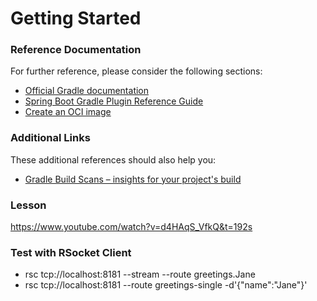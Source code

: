 # Getting Started

### Reference Documentation
For further reference, please consider the following sections:

* [Official Gradle documentation](https://docs.gradle.org)
* [Spring Boot Gradle Plugin Reference Guide](https://docs.spring.io/spring-boot/docs/2.6.2/gradle-plugin/reference/html/)
* [Create an OCI image](https://docs.spring.io/spring-boot/docs/2.6.2/gradle-plugin/reference/html/#build-image)

### Additional Links
These additional references should also help you:

* [Gradle Build Scans – insights for your project's build](https://scans.gradle.com#gradle)

### Lesson
https://www.youtube.com/watch?v=d4HAqS_VfkQ&t=192s

### Test with RSocket Client
* rsc tcp://localhost:8181 --stream --route greetings.Jane
* rsc tcp://localhost:8181 --route greetings-single -d'{"name":"Jane"}'
